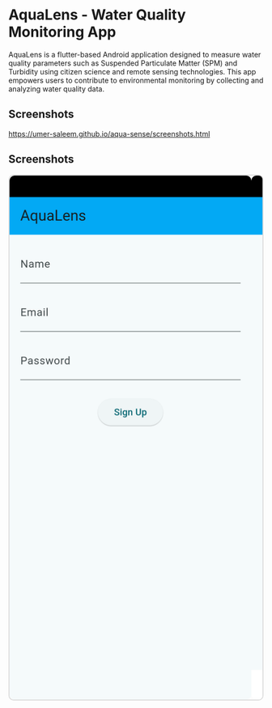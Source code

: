 # AquaLens - Water Quality Monitoring App

AquaLens is a flutter-based Android application designed to measure water quality parameters such as Suspended Particulate Matter (SPM) and Turbidity using citizen science and remote sensing technologies. This app empowers users to contribute to environmental monitoring by collecting and analyzing water quality data.

## **Screenshots**

https://umer-saleem.github.io/aqua-sense/screenshots.html

## **Screenshots**
<div align="center">
  <div class="carousel">
    <div class="carousel-inner">
      <input type="radio" name="carousel" id="slide1" checked>
      <input type="radio" name="carousel" id="slide2">
      <input type="radio" name="carousel" id="slide3">
      <input type="radio" name="carousel" id="slide4">
      <input type="radio" name="carousel" id="slide5">
      <input type="radio" name="carousel" id="slide6">
      <input type="radio" name="carousel" id="slide7">
      <input type="radio" name="carousel" id="slide8">
      <div class="carousel-items">
        <div class="carousel-item">
          <img src="assets/images/img1.png" alt="Screen 1">
        </div>
        <div class="carousel-item">
          <img src="assets/images/img2.png" alt="Screen 2">
        </div>
        <div class="carousel-item">
          <img src="assets/images/img3.png" alt="Screen 3">
        </div>
        <div class="carousel-item">
          <img src="assets/images/img4.png" alt="Screen 4">
        </div>
        <div class="carousel-item">
          <img src="assets/images/img5.png" alt="Screen 5">
        </div>
        <div class="carousel-item">
          <img src="assets/images/img6.png" alt="Screen 6">
        </div>
        <div class="carousel-item">
          <img src="assets/images/img7.png" alt="Screen 7">
        </div>
        <div class="carousel-item">
          <img src="assets/images/img8.png" alt="Screen 8">
        </div>
      </div>
      <div class="carousel-nav">
        <label for="slide1" class="nav-dot"></label>
        <label for="slide2" class="nav-dot"></label>
        <label for="slide3" class="nav-dot"></label>
        <label for="slide4" class="nav-dot"></label>
        <label for="slide5" class="nav-dot"></label>
        <label for="slide6" class="nav-dot"></label>
        <label for="slide7" class="nav-dot"></label>
        <label for="slide8" class="nav-dot"></label>
      </div>
    </div>
  </div>
</div>

<style>
  .carousel {
    max-width: 600px;
    margin: auto;
    overflow: hidden;
    border: 2px solid #ddd;
    border-radius: 10px;
    position: relative;
  }

  .carousel-inner {
    display: flex;
    transition: transform 0.5s ease-in-out;
  }

  .carousel-items {
    display: flex;
    width: 800%;
  }

  .carousel-item {
    flex: 1 0 100%;
    box-sizing: border-box;
  }

  .carousel-item img {
    width: 100%;
    display: block;
    border-radius: 10px;
  }

  .carousel-nav {
    text-align: center;
    margin-top: 10px;
  }

  .nav-dot {
    display: inline-block;
    width: 10px;
    height: 10px;
    background-color: #bbb;
    border-radius: 50%;
    margin: 0 5px;
    cursor: pointer;
  }

  .nav-dot:hover {
    background-color: #777;
  }

  input[type="radio"] {
    display: none;
  }

  #slide1:checked ~ .carousel-items {
    transform: translateX(0%);
  }

  #slide2:checked ~ .carousel-items {
    transform: translateX(-100%);
  }

  #slide3:checked ~ .carousel-items {
    transform: translateX(-200%);
  }

  #slide4:checked ~ .carousel-items {
    transform: translateX(-300%);
  }

  #slide5:checked ~ .carousel-items {
    transform: translateX(-400%);
  }

  #slide6:checked ~ .carousel-items {
    transform: translateX(-500%);
  }

  #slide7:checked ~ .carousel-items {
    transform: translateX(-600%);
  }

  #slide8:checked ~ .carousel-items {
    transform: translateX(-700%);
  }
</style>



  


